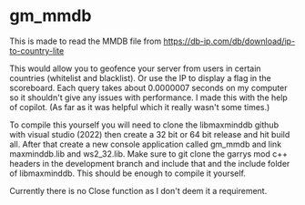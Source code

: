 # gm_mmdb

This is made to read the MMDB file from https://db-ip.com/db/download/ip-to-country-lite

This would allow you to geofence your server from users in certain countries (whitelist and blacklist). Or use the IP to display a flag in the scoreboard.
Each query takes about 0.0000007 seconds on my computer so it shouldn't give any issues with performance.
I made this with the help of copilot. (As far as it was helpful which it really wasn't some times.)

To compile this yourself you will need to clone the libmaxminddb github with visual studio (2022) then create a 32 bit or 64 bit release and hit build all.
After that create a new console application called gm_mmdb and link maxminddb.lib and ws2_32.lib. Make sure to git clone the garrys mod c++ headers in the development branch and include that and the include folder of libmaxminddb.
This should be enough to compile it yourself.

Currently there is no Close function as I don't deem it a requirement.
